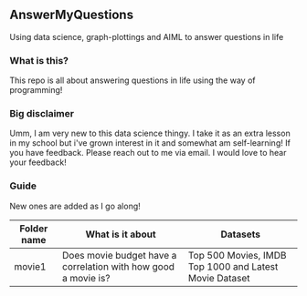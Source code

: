 ## AnswerMyQuestions

Using data science, graph-plottings and AIML to answer questions in life

### What is this?

This repo is all about answering questions in life using the way of programming!

### Big disclaimer

Umm, I am very new to this data science thingy. I take it as an extra lesson in my school but i've grown interest in it and somewhat am self-learning! If you have feedback. Please reach out to me via email. I would love to hear your feedback!

### Guide

New ones are added as I go along!

| Folder name | What is it about                                               | Datasets                                               |
| ----------- | -------------------------------------------------------------- | ------------------------------------------------------ |
| movie1      | Does movie budget have a correlation with how good a movie is? | Top 500 Movies, IMDB Top 1000 and Latest Movie Dataset |
